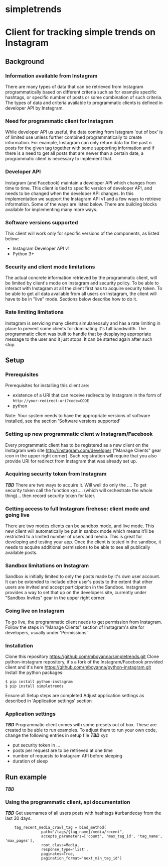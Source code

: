 # simpletrends

Client for tracking simple trends on Instagram
======

Background
-----

### Information available from Instagram
There are many types of data that can be retrieved from Instagram programmatically based on different criteria such as for example specific hashtags, or specific number of posts or some combination of such criteria. The types of data and criteria available to programmatic clients is defined in developer API by Instagram. 

### Need for programmatic client for Instagram
While developer API us useful, the data coming from Istagram 'out of box' is of limited use unless further combined programmatically to create information. For example, Instagram can only return data for the past n posts for the given tag together with some supporting information and if there is a need to get all posts that are newer than a certain date, a programmatic client is necessary to implement that. 

### Developer API
Instagram (and Facebook) maintain a developer API which changes from time to time. This client is tied to specific version of developer API, and needs to be changed when the developer API changes. In this implementation we support the Instagram API v1 and a few ways to retrieve information. Some of the ways are listed below. There are building blocks available for implementing many more ways.

### Software versions supported
This client will work only for specific versions of the components, as listed below:
* Instagram Developer API v1
* Python 3+

### Security and client mode limitations
The actual concrete information retrieved by the programmatic client, will be limited by client's mode on Instagram and security policy. To be able to interact with Instagram at all the client first has to acquire security token. To be able to get all data available from all users on Instagram, the client will have to be in "live" mode.  Sections below describe how to do it.

### Rate limiting limitations
Instagram is servicing many clients simulaneosuly and has a rate limiting in place to prevent some clients for dominating it's full bandwidth. The programmatic client was built to handle that by desplaying appropriate message to the user and it just stops. It can be started again after such stop. 


Setup 
-----

### Prerequisites
Prerequisites for installing this client are:
* existence of a URI that can receive redirects by Instagram in the form of ```http://your-redirect-uri?code=CODE```
* python

Note: Your system needs to have the appropriate versions of software installed, see the section 'Software versions supported'

### Setting up new programmatic client w Instagram/Facebook
Every programmatic client has to be registered as a new client on the Instagram web site http://instagram.com/developer ("Manage Clients" gear icon in the upper right corner). Such registration will require that you also provide URI for redirect from Instagram that was already set up.

### Acquiring security token from Instagram
***TBD*** There are two ways to acquire it. Will well do only the ....
To get security token call the function xyz.... (which will orchestrate the whole thing)... then record security token for later.

### Getting access to full Instagram firehose: client mode and going live
There are two modes clients can be sandbox mode, and live mode. This new client will automatically be put in sanbox mode which means it'll be restricted to a limited number of users and media. This is great for developing and testing your app. 
Once the client is tested in the sandbox, it needs to acquire additional permissions to be able to see all publically available posts. 

### Sandbox limitations on Instagram
Sandbox is initially limited to only the posts made by it's own user account. It can be extended to include other user's posts to the extent that other users are invited and accept participation in the Sandbox. Instagram provides a way to set that up on the developers site, currently under "Sandbox Invites" gear in the upper right corner.

### Going live on Instagram
To go live, the programmatic client needs to get permission from Instagram. Follow the steps in "Manage Clients" section of Instagram's site for developers, usually under 'Permissions'. 

### Installation
Clone this repository https://github.com/mboyanna/simpletrends.git
Clone python-instagram repository, it's a fork of the Instagram/Facebook provided client and it's here https://github.com/mboyanna/python-instagram.git
Install the python packages:
```
$ pip install python-instagram
$ pip install simpletrends 
```
Ensure all Setup steps are completed
Adjust application settings as described in 'Application settings' section

### Application settings
***TBD***
Programmatic client comes with some presets out of box. These are created to be able to run examples. To adjust them to run your own code, change the following entries in setup file ***TBD*** xyz 
- put security token in ...
- posts per request are to be retrieved at one time
- number of requests to Instagram API before sleeping 
- duration of sleep 

Run example
-----
***TBD***


### Using the programmatic client, api documentation

***TBD***
Get usernames of all users posts with hashtags #urbandecay from the last 30 days. 
```
    tag_recent_media_crawl_tag = bind_method(
                path="/tags/{tag_name}/media/recent",
                accepts_parameters=['count', 'max_tag_id', 'tag_name', 'max_pages'],
                root_class=Media,
                response_type='list',
                paginates=True,
                pagination_format='next_min_tag_id')
```
